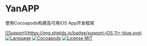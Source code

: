 # YanAPP

使用Cocoapods构建高可用iOS App开发框架

[![Support](https://img.shields.io/badge/support-iOS 11+-blue.svg)](https://github.com/micyo202/YanAPP)
[![Language](https://img.shields.io/badge/language-ObjectiveC-green.svg)](https://github.com/micyo202/YanAPP)
[![Cocoapods](https://img.shields.io/badge/cocoapods-1.5.0-yellow.svg)](https://github.com/micyo202/YanAPP)
[![License MIT](https://img.shields.io/badge/license-MIT-lightgrey.svg)](https://github.com/micyo202/YanAPP/blob/master/LICENSE)